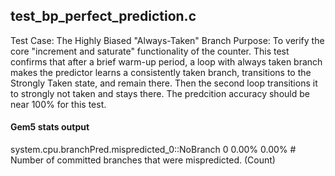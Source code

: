 ## test_bp_perfect_prediction.c
Test Case: The Highly Biased "Always-Taken" Branch
Purpose: To verify the core "increment and saturate" functionality of the counter. This test confirms that after a brief warm-up period, a loop with always taken branch makes the predictor learns a consistently taken branch, transitions to the Strongly Taken state, and remain there. Then the second loop transitions it to strongly not taken and stays there. The predcition accuracy should be near 100% for this test.

#### Gem5 stats output
system.cpu.branchPred.mispredicted_0::NoBranch            0      0.00%      0.00% # Number of committed branches that were mispredicted. (Count)




